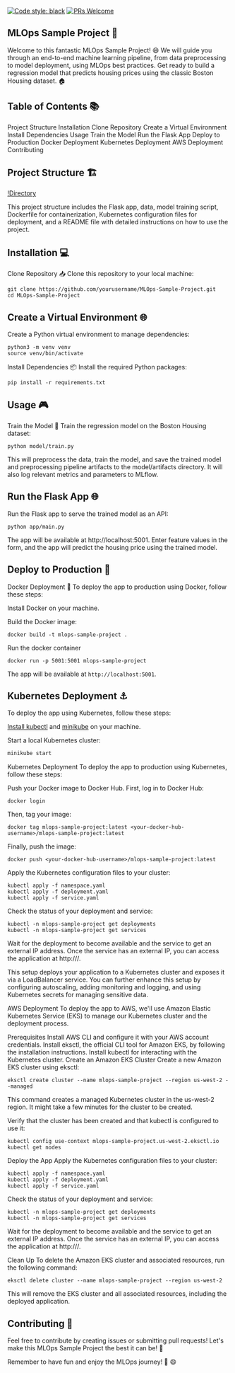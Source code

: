 [![Code style: black](https://img.shields.io/badge/code%20style-black-000000.svg)](https://github.com/psf/black)
[![PRs Welcome](https://img.shields.io/badge/PRs-welcome-brightgreen.svg?style=flat-square)](http://makeapullrequest.com)

## MLOps Sample Project 🚀
Welcome to this fantastic MLOps Sample Project! 😄 We will guide you through an end-to-end machine learning pipeline, from data preprocessing to model deployment, using MLOps best practices. Get ready to build a regression model that predicts housing prices using the classic Boston Housing dataset. 🏠

## Table of Contents 📚
Project Structure
Installation
Clone Repository
Create a Virtual Environment
Install Dependencies
Usage
Train the Model
Run the Flask App
Deploy to Production
Docker Deployment
Kubernetes Deployment
AWS Deployment
Contributing

## Project Structure 🏗️

[!Directory]("directory.png")

This project structure includes the Flask app, data, model training script, Dockerfile for containerization, Kubernetes configuration files for deployment, and a README file with detailed instructions on how to use the project.


## Installation 💻
Clone Repository 📥
Clone this repository to your local machine:

```
git clone https://github.com/yourusername/MLOps-Sample-Project.git
cd MLOps-Sample-Project
```

## Create a Virtual Environment 🌐
Create a Python virtual environment to manage dependencies:

```
python3 -m venv venv
source venv/bin/activate
```
Install Dependencies 📦
Install the required Python packages:
```
pip install -r requirements.txt
```

## Usage 🎮
Train the Model 🚂
Train the regression model on the Boston Housing dataset:

```
python model/train.py
```

This will preprocess the data, train the model, and save the trained model and preprocessing pipeline artifacts to the model/artifacts directory. It will also log relevant metrics and parameters to MLflow.

## Run the Flask App 🌐
Run the Flask app to serve the trained model as an API:

```
python app/main.py
```

The app will be available at http://localhost:5001. Enter feature values in the form, and the app will predict the housing price using the trained model.

## Deploy to Production 🚢
Docker Deployment 🐳
To deploy the app to production using Docker, follow these steps:

Install Docker on your machine.

Build the Docker image:
```
docker build -t mlops-sample-project .
```
Run the docker container
```
docker run -p 5001:5001 mlops-sample-project
```

The app will be available at `http://localhost:5001`.

## Kubernetes Deployment ⚓

To deploy the app using Kubernetes, follow these steps:

[Install kubectl](https://kubernetes.io/docs/tasks/tools/install-kubectl/) and [minikube](https://minikube.sigs.k8s.io/docs/start/) on your machine.

Start a local Kubernetes cluster:

```bash
minikube start
```

Kubernetes Deployment
To deploy the app to production using Kubernetes, follow these steps:

Push your Docker image to Docker Hub. First, log in to Docker Hub:

```
docker login
```

Then, tag your image:

```
docker tag mlops-sample-project:latest <your-docker-hub-username>/mlops-sample-project:latest
```

Finally, push the image:

```
docker push <your-docker-hub-username>/mlops-sample-project:latest
```

Apply the Kubernetes configuration files to your cluster:
```
kubectl apply -f namespace.yaml
kubectl apply -f deployment.yaml
kubectl apply -f service.yaml
```
Check the status of your deployment and service:

```
kubectl -n mlops-sample-project get deployments
kubectl -n mlops-sample-project get services
```

Wait for the deployment to become available and the service to get an external IP address. Once the service has an external IP, you can access the application at http://<external-ip>/.

This setup deploys your application to a Kubernetes cluster and exposes it via a LoadBalancer service. You can further enhance this setup by configuring autoscaling, adding monitoring and logging, and using Kubernetes secrets for managing sensitive data.

AWS Deployment
To deploy the app to AWS, we'll use Amazon Elastic Kubernetes Service (EKS) to manage our Kubernetes cluster and the deployment process.

Prerequisites
Install AWS CLI and configure it with your AWS account credentials.
Install eksctl, the official CLI tool for Amazon EKS, by following the installation instructions.
Install kubectl for interacting with the Kubernetes cluster.
Create an Amazon EKS Cluster
Create a new Amazon EKS cluster using eksctl:

```
eksctl create cluster --name mlops-sample-project --region us-west-2 --managed
```

This command creates a managed Kubernetes cluster in the us-west-2 region. It might take a few minutes for the cluster to be created.

Verify that the cluster has been created and that kubectl is configured to use it:

```
kubectl config use-context mlops-sample-project.us-west-2.eksctl.io
kubectl get nodes
```

Deploy the App
Apply the Kubernetes configuration files to your cluster:

```
kubectl apply -f namespace.yaml
kubectl apply -f deployment.yaml
kubectl apply -f service.yaml
```

Check the status of your deployment and service:

```
kubectl -n mlops-sample-project get deployments
kubectl -n mlops-sample-project get services
```
Wait for the deployment to become available and the service to get an external IP address. Once the service has an external IP, you can access the application at http://<external-ip>/.

Clean Up
To delete the Amazon EKS cluster and associated resources, run the following command:

```
eksctl delete cluster --name mlops-sample-project --region us-west-2
```
This will remove the EKS cluster and all associated resources, including the deployed application.


## Contributing 🤝
Feel free to contribute by creating issues or submitting pull requests! Let's make this MLOps Sample Project the best it can be! 🎉

Remember to have fun and enjoy the MLOps journey! 🎉 😄



